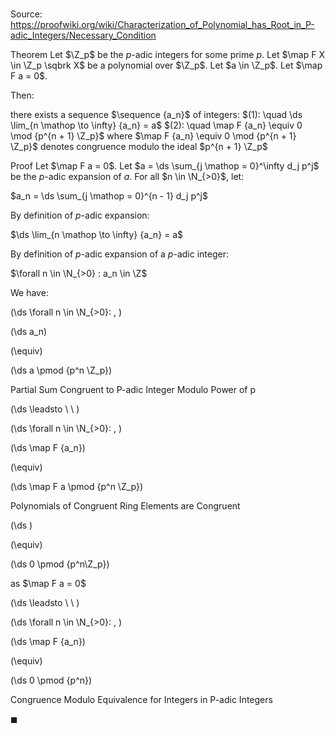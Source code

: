 # 

Source: https://proofwiki.org/wiki/Characterization_of_Polynomial_has_Root_in_P-adic_Integers/Necessary_Condition

Theorem
Let $\Z_p$ be the $p$-adic integers for some prime $p$.
Let $\map F X \in \Z_p \sqbrk X$ be a polynomial over $\Z_p$.
Let $a \in \Z_p$.
Let $\map F a  = 0$.

Then:

there exists a sequence $\sequence {a_n}$ of integers:
$(1): \quad \ds \lim_{n \mathop \to \infty} {a_n} = a$
$(2): \quad \map F {a_n} \equiv 0 \mod {p^{n + 1} \Z_p}$
where $\map F {a_n} \equiv 0 \mod {p^{n + 1} \Z_p}$ denotes congruence modulo the ideal $p^{n + 1} \Z_p$


Proof
Let $\map F a  = 0$.
Let $a = \ds \sum_{j \mathop = 0}^\infty d_j p^j$ be the $p$-adic expansion of $a$.
For all $n \in \N_{>0}$, let:

$a_n = \ds \sum_{j \mathop = 0}^{n - 1} d_j p^j$

By definition of $p$-adic expansion:

$\ds \lim_{n \mathop \to \infty} {a_n} = a$

By definition of $p$-adic expansion of a $p$-adic integer:

$\forall n \in \N_{>0} : a_n \in \Z$

We have:










\(\ds \forall n \in \N_{>0}: \, \)



\(\ds a_n\)

\(\equiv\)







\(\ds a \pmod {p^n \Z_p}\)





Partial Sum Congruent to P-adic Integer Modulo Power of p








\(\ds \leadsto \ \ \)

\(\ds \forall n \in \N_{>0}: \, \)



\(\ds \map F {a_n}\)

\(\equiv\)







\(\ds \map F a \pmod {p^n \Z_p}\)





Polynomials of Congruent Ring Elements are Congruent














\(\ds \)

\(\equiv\)







\(\ds 0 \pmod {p^n\Z_p}\)





as $\map F a = 0$








\(\ds \leadsto \ \ \)

\(\ds \forall n \in \N_{>0}: \, \)



\(\ds \map F {a_n}\)

\(\equiv\)







\(\ds 0 \pmod {p^n}\)





Congruence Modulo Equivalence for Integers in P-adic Integers



$\blacksquare$





